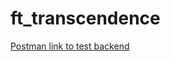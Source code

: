 # ft_transcendence
[Postman link to test backend](https://.postman.co/workspace/My-Workspace~73c5001f-bbe9-4295-821e-2233494a6650/request/17463522-d3790c0e-cd49-4bf8-8439-a8a4e92893cd?action=share&creator=17463522&ctx=documentation)
